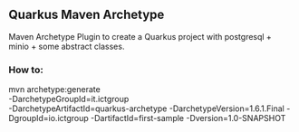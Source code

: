 ## Quarkus Maven Archetype

Maven Archetype Plugin to create a Quarkus project with postgresql + minio + some abstract classes.

### How to: 
mvn archetype:generate \
                       -DarchetypeGroupId=it.ictgroup \
                       -DarchetypeArtifactId=quarkus-archetype
                       -DarchetypeVersion=1.6.1.Final
                       -DgroupId=io.ictgroup
                       -DartifactId=first-sample
                       -Dversion=1.0-SNAPSHOT
